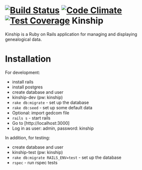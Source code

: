 [![Build Status](https://travis-ci.org/oddityoverseer13/kinship.svg?branch=master)](https://travis-ci.org/oddityoverseer13/kinship)
[![Code Climate](https://codeclimate.com/github/oddityoverseer13/kinship/badges/gpa.svg)](https://codeclimate.com/github/oddityoverseer13/kinship)
[![Test Coverage](https://codeclimate.com/github/oddityoverseer13/kinship/badges/coverage.svg)](https://codeclimate.com/github/oddityoverseer13/kinship)
Kinship
=======
Kinship is a Ruby on Rails application for managing and displaying genealogical data.

Installation
============
For development:

- install rails
- install postgres
- create database and user
 - kinship-dev (pw: kinship)
- `rake db:migrate` - set up the database
- `rake db:seed` - set up some default data
- Optional: import gedcom file
- `rails s` - start rails
- Go to [http://localhost:3000]
- Log in as user: admin, password: kinship

In addition, for testing:

- create database and user
 - kinship-test (pw: kinship)
- `rake db:migrate RAILS_ENV=test` - set up the database
- `rspec` - run rspec tests
